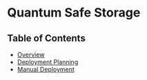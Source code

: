 # Quantum Safe Storage

<h2>Table of Contents</h2>

- [Overview](./quantum_safe_storage_overview.md)
- [Deployment Planning](./quantum_safe_storage_planning.md)
- [Manual Deployment](./quantum_safe_storage_deploy.md)